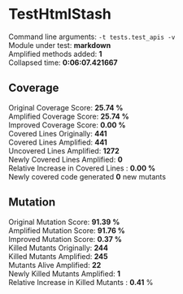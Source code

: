 



# TestHtmlStash
  
Command line arguments: `-t tests.test_apis -v`  
Module under test: **markdown**  
Amplified methods added: **1**  
Collapsed time: **0:06:07.421667**
## Coverage
  
Original Coverage Score: **25.74 %**  
Amplified Coverage Score: **25.74 %**  
Improved Coverage Score: **0.00 %**  
Covered Lines Originally: **441**  
Covered Lines Amplified: **441**  
Uncovered Lines Amplified: **1272**  
Newly Covered Lines Amplified: **0**  
Relative Increase in Covered Lines : **0.00 %**  
Newly covered code generated **0** new mutants
## Mutation
  
Original Mutation Score: **91.39 %**  
Amplified Mutation Score: **91.76 %**  
Improved Mutation Score: **0.37 %**  
Killed Mutants Originally: **244**  
Killed Mutants Amplified: **245**  
Mutants Alive Amplified: **22**  
Newly Killed Mutants Amplified: **1**  
Relative Increase in Killed Mutants : **0.41** %
